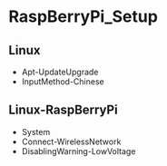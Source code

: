 # RaspBerryPi_Setup
## Linux
- Apt-UpdateUpgrade
- InputMethod-Chinese
## Linux-RaspBerryPi
- System
- Connect-WirelessNetwork
- DisablingWarning-LowVoltage
